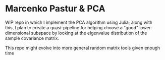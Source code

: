 # Marcenko Pastur & PCA
WIP repo in which I implement the PCA algorithm using Julia; along with this, I plan to create a quasi-pipeline for helping choose a "good" lower-dimensional subspace by looking at the eigenvalue distribution of the sample covariance matrix.

This repo might evolve into more general random matrix tools given enough time
